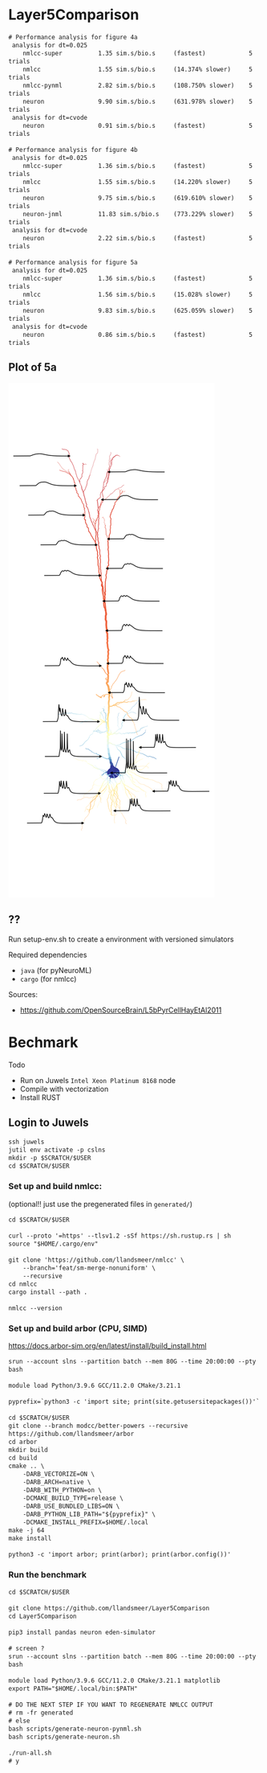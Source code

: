 # Layer5Comparison

```
# Performance analysis for figure 4a
 analysis for dt=0.025
    nmlcc-super          1.35 sim.s/bio.s     (fastest)            5 trials
    nmlcc                1.55 sim.s/bio.s     (14.374% slower)     5 trials
    nmlcc-pynml          2.82 sim.s/bio.s     (108.750% slower)    5 trials
    neuron               9.90 sim.s/bio.s     (631.978% slower)    5 trials
 analysis for dt=cvode
    neuron               0.91 sim.s/bio.s     (fastest)            5 trials

# Performance analysis for figure 4b
 analysis for dt=0.025
    nmlcc-super          1.36 sim.s/bio.s     (fastest)            5 trials
    nmlcc                1.55 sim.s/bio.s     (14.220% slower)     5 trials
    neuron               9.75 sim.s/bio.s     (619.610% slower)    5 trials
    neuron-jnml          11.83 sim.s/bio.s    (773.229% slower)    5 trials
 analysis for dt=cvode
    neuron               2.22 sim.s/bio.s     (fastest)            5 trials

# Performance analysis for figure 5a
 analysis for dt=0.025
    nmlcc-super          1.36 sim.s/bio.s     (fastest)            5 trials
    nmlcc                1.56 sim.s/bio.s     (15.028% slower)     5 trials
    neuron               9.83 sim.s/bio.s     (625.059% slower)    5 trials
 analysis for dt=cvode
    neuron               0.86 sim.s/bio.s     (fastest)            5 trials
```

## Plot of 5a

<img src="5a.svg"></img>

## ??

Run setup-env.sh to create a environment with versioned simulators

Required dependencies

 - `java` (for pyNeuroML)
 - `cargo` (for nmlcc)

Sources:

 - https://github.com/OpenSourceBrain/L5bPyrCellHayEtAl2011

# Bechmark

Todo
 - Run on Juwels `Intel Xeon Platinum 8168` node
 - Compile with vectorization
 - Install RUST

## Login to Juwels

```
ssh juwels
jutil env activate -p cslns
mkdir -p $SCRATCH/$USER
cd $SCRATCH/$USER
```


### Set up and build nmlcc:

(optional!! just use the pregenerated files in `generated/`)

```
cd $SCRATCH/$USER

curl --proto '=https' --tlsv1.2 -sSf https://sh.rustup.rs | sh
source "$HOME/.cargo/env"

git clone 'https://github.com/llandsmeer/nmlcc' \
    --branch='feat/sm-merge-nonuniform' \
    --recursive
cd nmlcc
cargo install --path .

nmlcc --version
```

### Set up and build arbor (CPU, SIMD)

https://docs.arbor-sim.org/en/latest/install/build_install.html

```
srun --account slns --partition batch --mem 80G --time 20:00:00 --pty bash

module load Python/3.9.6 GCC/11.2.0 CMake/3.21.1

pyprefix=`python3 -c 'import site; print(site.getusersitepackages())'`

cd $SCRATCH/$USER
git clone --branch modcc/better-powers --recursive https://github.com/llandsmeer/arbor
cd arbor
mkdir build
cd build
cmake .. \
    -DARB_VECTORIZE=ON \
    -DARB_ARCH=native \
    -DARB_WITH_PYTHON=on \
    -DCMAKE_BUILD_TYPE=release \
    -DARB_USE_BUNDLED_LIBS=ON \
    -DARB_PYTHON_LIB_PATH="${pyprefix}" \
    -DCMAKE_INSTALL_PREFIX=$HOME/.local
make -j 64
make install

python3 -c 'import arbor; print(arbor); print(arbor.config())'
```

### Run the benchmark

```
cd $SCRATCH/$USER

git clone https://github.com/llandsmeer/Layer5Comparison
cd Layer5Comparison

pip3 install pandas neuron eden-simulator

# screen ?
srun --account slns --partition batch --mem 80G --time 20:00:00 --pty bash

module load Python/3.9.6 GCC/11.2.0 CMake/3.21.1 matplotlib
export PATH="$HOME/.local/bin:$PATH"

# DO THE NEXT STEP IF YOU WANT TO REGENERATE NMLCC OUTPUT
# rm -fr generated
# else
bash scripts/generate-neuron-pynml.sh
bash scripts/generate-neuron.sh

./run-all.sh
# y
```
